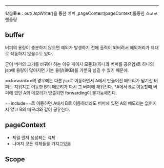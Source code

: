 <hr>

학습목표 : out(JspWriter)을 통한 버퍼 ,pageContext(pageContext)를통한 스코프 핸들링


## buffer

버퍼의 용량이 충분하지 않으면 예외가 발생하기 전에 출력이 되버려서 예외처리가 제대로 작동하지 않을수도 있다.

굳이 버퍼의 크기를 바꿔야 하는 이유
페이지 모듈화(하나의 버퍼를 공유함)로 하나의 jsp에 용량이 많아지면 기본 용량(8KB)를 
가뿐히 넘길 수 있기 때문에.

==forward==의 경우에는 다른 jsp로 이동하면서 A에서 만들어진 메모리가 담겨진 버퍼는 지워지고 이동한 B의 메모리가 다시 그 버퍼에 채워진다.
*A에서 B로 이동할때 버퍼에 있던 A의 메모리가 방출되면 forwarding이 불가능해진다.

==include==로 이동하면 A에서 B로 이동하더라도 버퍼에 있던 A의 메모리는 없어지지 않고 B의 메모리와 같이 공유한다.



## pageContext

* 제일 먼저 생성되는 객체
* 나머지 모든 객체들을 가지고있음


## Scope















